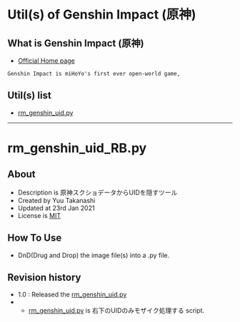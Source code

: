 # Util(s) of Genshin Impact (原神)

## What is Genshin Impact (原神) 
- [Official Home page][Genshin_Impact_Root]
```
Genshin Impact is miHoYo's first ever open-world game,
```

## Util(s) list
- [rm_genshin_uid.py][RightBottomTrimScr]


---

# rm_genshin_uid_RB.py
## About

- Description is 原神スクショデータからUIDを隠すツール
- Created by Yuu Takanashi
- Updated at 23rd Jan 2021
- License is [MIT][MIT_LICENSE]

## How To Use
- DnD(Drug and Drop) the image file(s) into a .py file.

## Revision history
- 1.0 : Released the [rm_genshin_uid.py][RightBottomTrimScr]
- - [rm_genshin_uid.py][RightBottomTrimScr] is 右下のUIDのみモザイク処理する script.

[MIT_LICENSE]:https://ja.wikipedia.org/wiki/MIT_License
[RightBottomTrimScr]:/rm_genshin_uid_RB.py
[Genshin_Impact_Root]:https://genshin.mihoyo.com/
